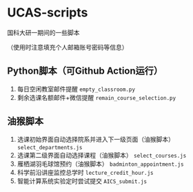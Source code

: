 # UCAS-scripts
国科大研一期间的一些脚本

（使用时注意填充个人邮箱账号密码等信息）

## Python脚本（可Github Action运行）
1. 每日空闲教室邮件提醒 ```empty_classroom.py```
2. 剩余选课名额邮件+微信提醒 ```remain_course_selection.py```

## 油猴脚本
1. 选课初始界面自动选择院系并进入下一级页面（油猴脚本） ```select_departments.js```
2. 选课第二级界面自动选择课程（油猴脚本） ```select_courses.js```
3. 雁栖湖羽毛球馆预约（油猴脚本） ```badminton_appointment.js```
4. 科学前沿讲座监控总学时 ```lecture_credit_hour.js```
5. 智能计算系统实验定时尝试提交 ```AICS_submit.js```